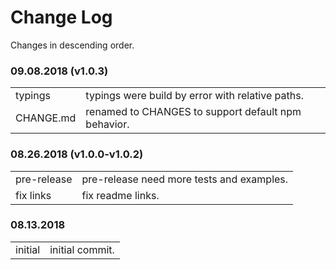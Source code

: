 # Change Log

Changes in descending order.

### 09.08.2018 (v1.0.3)

<table>
  <tr><td>typings</td><td>typings were build by error with relative paths.</td></tr>
  <tr><td>CHANGE.md</td><td>renamed to CHANGES to support default npm behavior.</td></tr>
</table>

### 08.26.2018 (v1.0.0-v1.0.2)

<table>
  <tr><td>pre-release</td><td>pre-release need more tests and examples.</td></tr>
  <tr><td>fix links</td><td>fix readme links.</td></tr>
</table>

### 08.13.2018

<table>
  <tr><td>initial</td><td>initial commit.</td></tr>
</table>